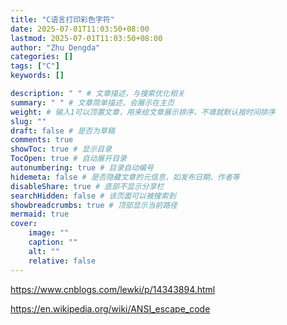 ```yaml
---
title: "C语言打印彩色字符"
date: 2025-07-01T11:03:50+08:00
lastmod: 2025-07-01T11:03:50+08:00
author: "Zhu Dengda"
categories: []
tags: ["C"]
keywords: []

description: " " # 文章描述，与搜索优化相关
summary: " " # 文章简单描述，会展示在主页
weight: # 输入1可以顶置文章，用来给文章展示排序，不填就默认按时间排序
slug: ""
draft: false # 是否为草稿
comments: true
showToc: true # 显示目录
TocOpen: true # 自动展开目录
autonumbering: true # 目录自动编号
hidemeta: false # 是否隐藏文章的元信息，如发布日期、作者等
disableShare: true # 底部不显示分享栏
searchHidden: false # 该页面可以被搜索到
showbreadcrumbs: true # 顶部显示当前路径
mermaid: true
cover:
    image: ""
    caption: ""
    alt: ""
    relative: false
---
```


https://www.cnblogs.com/lewki/p/14343894.html

https://en.wikipedia.org/wiki/ANSI_escape_code
